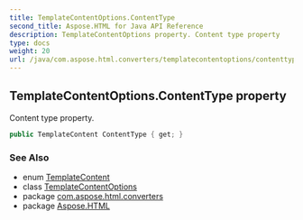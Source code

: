 ```yaml
---
title: TemplateContentOptions.ContentType
second_title: Aspose.HTML for Java API Reference
description: TemplateContentOptions property. Content type property
type: docs
weight: 20
url: /java/com.aspose.html.converters/templatecontentoptions/contenttype/
---
```

## TemplateContentOptions.ContentType property

Content type property.

```java
public TemplateContent ContentType { get; }
```

### See Also

* enum [TemplateContent](../../templatecontent/)
* class [TemplateContentOptions](../)
* package [com.aspose.html.converters](../../templatecontentoptions/)
* package [Aspose.HTML](../../../)
